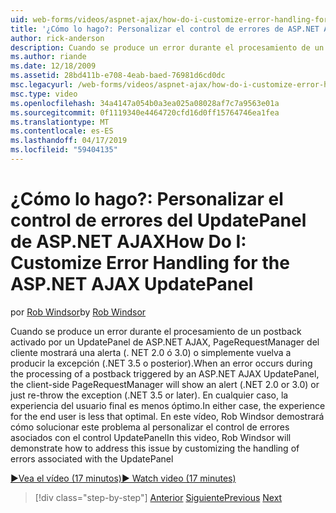 ```yaml
---
uid: web-forms/videos/aspnet-ajax/how-do-i-customize-error-handling-for-the-aspnet-ajax-updatepanel
title: '¿Cómo lo hago?: Personalizar el control de errores de ASP.NET AJAX UpdatePanel | Microsoft Docs'
author: rick-anderson
description: Cuando se produce un error durante el procesamiento de un postback activado por un UpdatePanel de ASP.NET AJAX, PageRequestManager del cliente mostrará una alerta (. NE...
ms.author: riande
ms.date: 12/18/2009
ms.assetid: 28bd411b-e708-4eab-baed-76981d6cd0dc
msc.legacyurl: /web-forms/videos/aspnet-ajax/how-do-i-customize-error-handling-for-the-aspnet-ajax-updatepanel
msc.type: video
ms.openlocfilehash: 34a4147a054b0a3ea025a08028af7c7a9563e01a
ms.sourcegitcommit: 0f1119340e4464720cfd16d0ff15764746ea1fea
ms.translationtype: MT
ms.contentlocale: es-ES
ms.lasthandoff: 04/17/2019
ms.locfileid: "59404135"
---
```

# <a name="how-do-i-customize-error-handling-for-the-aspnet-ajax-updatepanel"></a><span data-ttu-id="21a27-103">¿Cómo lo hago?: Personalizar el control de errores del UpdatePanel de ASP.NET AJAX</span><span class="sxs-lookup"><span data-stu-id="21a27-103">How Do I: Customize Error Handling for the ASP.NET AJAX UpdatePanel</span></span>

<span data-ttu-id="21a27-104">por [Rob Windsor](https://twitter.com/robwindsor)</span><span class="sxs-lookup"><span data-stu-id="21a27-104">by [Rob Windsor](https://twitter.com/robwindsor)</span></span>

<span data-ttu-id="21a27-105">Cuando se produce un error durante el procesamiento de un postback activado por un UpdatePanel de ASP.NET AJAX, PageRequestManager del cliente mostrará una alerta (. NET 2.0 ó 3.0) o simplemente vuelva a producir la excepción (.NET 3.5 o posterior).</span><span class="sxs-lookup"><span data-stu-id="21a27-105">When an error occurs during the processing of a postback triggered by an ASP.NET AJAX UpdatePanel, the client-side PageRequestManager will show an alert (.NET 2.0 or 3.0) or just re-throw the exception (.NET 3.5 or later).</span></span> <span data-ttu-id="21a27-106">En cualquier caso, la experiencia del usuario final es menos óptimo.</span><span class="sxs-lookup"><span data-stu-id="21a27-106">In either case, the experience for the end user is less that optimal.</span></span> <span data-ttu-id="21a27-107">En este vídeo, Rob Windsor demostrará cómo solucionar este problema al personalizar el control de errores asociados con el control UpdatePanel</span><span class="sxs-lookup"><span data-stu-id="21a27-107">In this video, Rob Windsor will demonstrate how to address this issue by customizing the handling of errors associated with the UpdatePanel</span></span>

[<span data-ttu-id="21a27-108">&#9654;Vea el vídeo (17 minutos)</span><span class="sxs-lookup"><span data-stu-id="21a27-108">&#9654; Watch video (17 minutes)</span></span>](https://channel9.msdn.com/Blogs/ASP-NET-Site-Videos/how-do-i-customize-error-handling-for-the-aspnet-ajax-updatepanel)

> [!div class="step-by-step"]
> <span data-ttu-id="21a27-109">[Anterior](set-up-your-development-environment-for-aspnet-20.md)
> [Siguiente](how-do-i-use-aspnet-ajax-client-templates.md)</span><span class="sxs-lookup"><span data-stu-id="21a27-109">[Previous](set-up-your-development-environment-for-aspnet-20.md)
[Next](how-do-i-use-aspnet-ajax-client-templates.md)</span></span>
